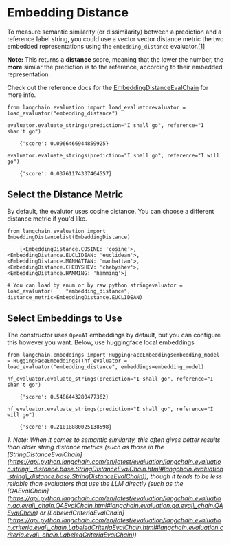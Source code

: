 Embedding Distance
==================

To measure semantic similarity (or dissimilarity) between a prediction and a reference label string, you could use a vector vector distance metric the two embedded representations using the `embedding_distance` evaluator.[\[1\]](#cite_note-1)

**Note:** This returns a **distance** score, meaning that the lower the number, the **more** similar the prediction is to the reference, according to their embedded representation.

Check out the reference docs for the [EmbeddingDistanceEvalChain](https://api.python.langchain.com/en/latest/evaluation/langchain.evaluation.embedding_distance.base.EmbeddingDistanceEvalChain.html#langchain.evaluation.embedding_distance.base.EmbeddingDistanceEvalChain) for more info.

    from langchain.evaluation import load_evaluatorevaluator = load_evaluator("embedding_distance")

    evaluator.evaluate_strings(prediction="I shall go", reference="I shan't go")

        {'score': 0.0966466944859925}

    evaluator.evaluate_strings(prediction="I shall go", reference="I will go")

        {'score': 0.03761174337464557}

Select the Distance Metric[](#select-the-distance-metric "Direct link to Select the Distance Metric")
------------------------------------------------------------------------------------------------------

By default, the evalutor uses cosine distance. You can choose a different distance metric if you'd like.

    from langchain.evaluation import EmbeddingDistancelist(EmbeddingDistance)

        [<EmbeddingDistance.COSINE: 'cosine'>,     <EmbeddingDistance.EUCLIDEAN: 'euclidean'>,     <EmbeddingDistance.MANHATTAN: 'manhattan'>,     <EmbeddingDistance.CHEBYSHEV: 'chebyshev'>,     <EmbeddingDistance.HAMMING: 'hamming'>]

    # You can load by enum or by raw python stringevaluator = load_evaluator(    "embedding_distance", distance_metric=EmbeddingDistance.EUCLIDEAN)

Select Embeddings to Use[](#select-embeddings-to-use "Direct link to Select Embeddings to Use")
------------------------------------------------------------------------------------------------

The constructor uses `OpenAI` embeddings by default, but you can configure this however you want. Below, use huggingface local embeddings

    from langchain.embeddings import HuggingFaceEmbeddingsembedding_model = HuggingFaceEmbeddings()hf_evaluator = load_evaluator("embedding_distance", embeddings=embedding_model)

    hf_evaluator.evaluate_strings(prediction="I shall go", reference="I shan't go")

        {'score': 0.5486443280477362}

    hf_evaluator.evaluate_strings(prediction="I shall go", reference="I will go")

        {'score': 0.21018880025138598}

_1\. Note: When it comes to semantic similarity, this often gives better results than older string distance metrics (such as those in the \[StringDistanceEvalChain\](https://api.python.langchain.com/en/latest/evaluation/langchain.evaluation.string\_distance.base.StringDistanceEvalChain.html#langchain.evaluation.string\_distance.base.StringDistanceEvalChain)), though it tends to be less reliable than evaluators that use the LLM directly (such as the \[QAEvalChain\](https://api.python.langchain.com/en/latest/evaluation/langchain.evaluation.qa.eval\_chain.QAEvalChain.html#langchain.evaluation.qa.eval\_chain.QAEvalChain) or \[LabeledCriteriaEvalChain\](https://api.python.langchain.com/en/latest/evaluation/langchain.evaluation.criteria.eval\_chain.LabeledCriteriaEvalChain.html#langchain.evaluation.criteria.eval\_chain.LabeledCriteriaEvalChain))_